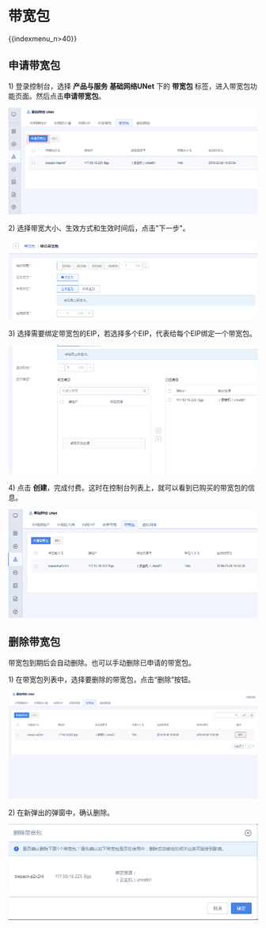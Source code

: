 # 带宽包

{{indexmenu_n>40}}

## 申请带宽包

1\) 登录控制台，选择 **产品与服务** **基础网络UNet** 下的 **带宽包** 标签，进入带宽包功能页面。然后点击**申请带宽包**。

![image](/images/bw_package01.png)

2\) 选择带宽大小、生效方式和生效时间后，点击"下一步"。

![image](/images/bw_package02.png)

3\) 选择需要绑定带宽包的EIP，若选择多个EIP，代表给每个EIP绑定一个带宽包。

![image](/images/bw_package03.png)

4\) 点击 **创建**，完成付费。这时在控制台列表上，就可以看到已购买的带宽包的信息。

![image](/images/bw_package04.png)

## 删除带宽包

带宽包到期后会自动删除。也可以手动删除已申请的带宽包。

1\) 在带宽包列表中，选择要删除的带宽包，点击“删除”按钮。

![image](/images/bw_package05.png)

2\) 在新弹出的弹窗中，确认删除。

![image](/images/bw_package06.png)
